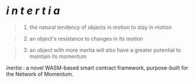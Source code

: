 # *i n t e r t i a* 
> 1. the natural tendency of objects in motion to stay in motion

> 2. an object's resistance to changes in its motion

> 3. an object with more inertia will also have a greater potential to maintain its momentum

*inertia* : a novel WASM-based smart contract framework, purpose-built for the Network of Momentum.
